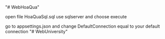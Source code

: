 "# WebHoaQua" 

open file HoaQuaSql.sql use sqlserver and choose execute

go to appsettings.json and change DefaultConnection equal to your default connection
"# WebUniversity" 
